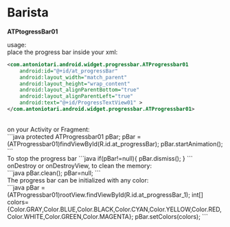 Barista
=======

**ATPtogressBar01**

usage:<br>
place the progress bar inside your xml:<br>
```xml
<com.antoniotari.android.widget.progressbar.ATProgressbar01
    android:id="@+id/at_progressBar"
    android:layout_width="match_parent"
    android:layout_height="wrap_content"
    android:layout_alignParentBottom="true"
    android:layout_alignParentLeft="true"
    android:text="@+id/ProgressTextView01" >
</com.antoniotari.android.widget.progressbar.ATProgressbar01>
```
<br>
on your Activity or Fragment:<br>
```java
protected ATProgressbar01 pBar;
pBar = (ATProgressbar01)findViewById(R.id.at_progressBar);
pBar.startAnimation();
```

<br>
To stop the progress bar
```java
if(pBar!=null){
    pBar.dismiss();
}
```
<br>
onDestroy or onDestroyView, to clean the memory:<br>
```java
pBar.clean();
pBar=null;
```
<br>
The progress bar can be initialized with any color:<br>
```java
pBar = (ATProgressbar01)rootView.findViewById(R.id.at_progressBar_1);
int[] colors={Color.GRAY,Color.BLUE,Color.BLACK,Color.CYAN,Color.YELLOW,Color.RED,Color.WHITE,Color.GREEN,Color.MAGENTA};
pBar.setColors(colors);
```
